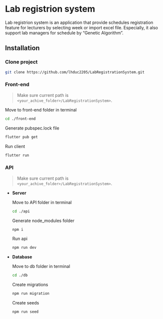 # Lab registrion system
Lab registrion system is an application that provide schedules registration feature for lecturers by selecting week or import excel file. Especially, it also support lab managers for schedule by “Genetic Algorithm”. 

## Installation
### Clone project
```bash
git clone https://github.com/lhduc2205/LabRegistrationSystem.git
```

### Front-end
> Make sure current path is `<your_achive_folder>/LabRegistrationSystem>`.

Move to front-end folder in terminal
```bash
cd ./front-end
```
Generate pubspec.lock file
```bash
flutter pub get
```
Run client
```bash
flutter run
```

### API
> Make sure current path is `<your_achive_folder>/LabRegistrationSystem>`.

* **Server**

    Move to API folder in terminal
    ```bash
    cd ./api
    ```
    Generate node_modules folder
    ```bash
    npm i
    ```
    Run api
    ```bash
    npm run dev
    ```


* **Database**

    Move to db folder in terminal
    ```bash
    cd ./db
    ```
    Create migrations
    ```bash
    npm run migration
    ```
    Create seeds
    ```bash
    npm run seed
    ```

